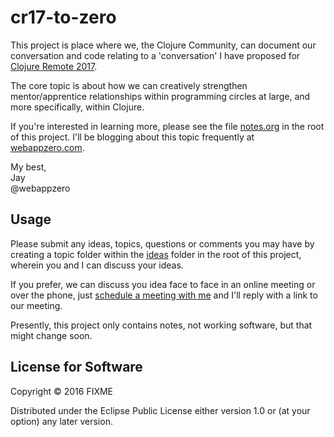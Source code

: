 # cr17-to-zero

This project is place where we, the Clojure Community, can document our conversation and code relating to a 'conversation' I have proposed for [Clojure Remote 2017](https://clojureremote.com/).

The core topic is about how we can creatively strengthen mentor/apprentice relationships within programming circles at large, and more specifically, within Clojure.

If you're interested in learning more, please see the file [notes.org](https://github.com/webappzero/cr17-to-zero/blob/master/notes.org) in the root of this project. I'll be blogging about this topic frequently at [webappzero.com](http://webappzero.com).

My best,  
Jay  
@webappzero

## Usage

Please submit any ideas, topics, questions or comments you may have by creating a topic folder within the [ideas](https://github.com/webappzero/cr17-to-zero/tree/master/ideas) folder in the root of this project, wherein you and I can discuss your ideas.

If you prefer, we can discuss you idea face to face in an online meeting or over the phone, just [schedule a meeting with me](https://calendly.com/jaymartin) and I'll reply with a link to our meeting.

Presently, this project only contains notes, not working software, but that might change soon.

## License for Software

Copyright © 2016 FIXME

Distributed under the Eclipse Public License either version 1.0 or (at
your option) any later version.



